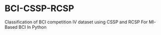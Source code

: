 # BCI-CSSP-RCSP
Classification of BCI competition IV dataset using CSSP and RCSP For Ml-Based BCI In Python
